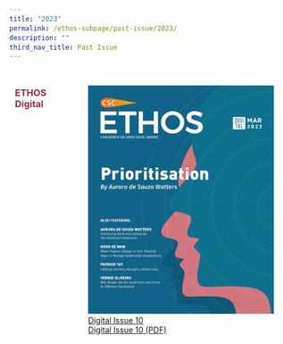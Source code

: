 ```yaml
---
title: "2023"
permalink: /ethos-subpage/past-issue/2023/
description: ""
third_nav_title: Past Issue
---
```

<style>

.grid item img
{
		width: 50%;
}
	
.grid-container h3
{
	color: #9f2943;
	width:70%;
}
	
.grid-container {
  display: grid;
  grid-template-columns: auto auto auto;

  padding: 10px;
}

.grid-item
{
  padding: 20px;
}
</style>



<div class="grid-container">
<h3> ETHOS Digital </h3>
<div class="grid-item">
	<img src="/images/Ethos_Images/Ethos_Digital_Issue_10/EthosDigital_Issue_Mar23_Cov.jpg"><br>
	<a href="#">Digital Issue 10</a><br>
	<a href="#">Digital Issue 10 (PDF)</a>	
</div>
	
</div>